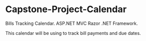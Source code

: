 # Capstone-Project-Calendar
Bills Tracking Calendar. ASP.NET MVC Razor .NET Framework.

This calendar will be using to track bill payments and due dates.
